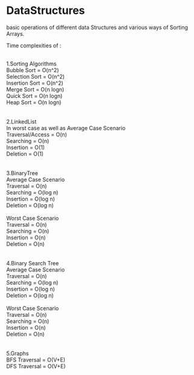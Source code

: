 # DataStructures

basic operations of different data Structures and various ways of Sorting Arrays.

Time complexities of :

<br/>
1.Sorting Algorithms 
<br />
Bubble Sort     = O(n^2)<br />
Selection Sort  = O(n^2)<br />
Insertion Sort  = O(n^2)<br />
Merge Sort      = O(n logn)<br />
Quick Sort      = O(n logn)<br />
Heap Sort       = O(n logn)<br />
<br />
<br />
2.LinkedList
<br />
In worst case as well as Average Case Scenario
<br />
Traversal/Access = O(n)<br />
Searching = O(n)<br />
Insertion = O(1)<br />
Deletion = O(1)<br />
<br />
<br />
3.BinaryTree
<br />
Average Case Scenario
<br />
Traversal = O(n)<br />
Searching = O(log n)<br />
Insertion = O(log n)<br />
Deletion = O(log n)<br />
<br />
Worst Case Scenario
<br />
Traversal = O(n)<br />
Searching = O(n)<br />
Insertion = O(n)<br />
Deletion = O(n)<br />
<br />
<br />
4.Binary Search Tree
<br />
Average Case Scenario
<br />
Traversal = O(n)<br />
Searching = O(log n)<br />
Insertion = O(log n)<br />
Deletion = O(log n)<br />
<br />
Worst Case Scenario
<br />
Traversal = O(n)<br />
Searching = O(n)<br />
Insertion = O(n)<br />
Deletion = O(n)<br />
<br />
<br />
5.Graphs
<br />
BFS Traversal = O(V+E) <br />
DFS Traversal = O(V+E) <br />
